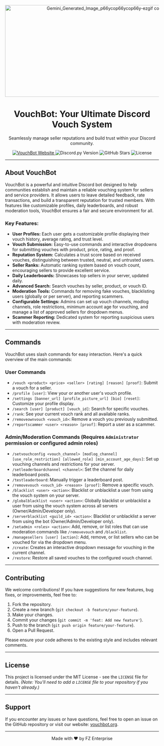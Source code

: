 <div align="center">
  <img width="832" height="300" alt="Gemini_Generated_Image_p66ycop66ycop66y-ezgif com-resize_1_-removebg-preview" src="https://github.com/user-attachments/assets/82793435-a0ee-4f6d-8c02-61d09757f9c0" />
  <h1>VouchBot: Your Ultimate Discord Vouch System</h1>
  <p>Seamlessly manage seller reputations and build trust within your Discord community.</p>
  <p>
    <a href="https://vouchbot.org" target="_blank">
      <img src="https://img.shields.io/badge/Website-VouchBot-blueviolet?style=for-the-badge&logo=netlify&logoColor=white" alt="VouchBot Website">
    </a>
    <img src="https://img.shields.io/badge/Discord.py-2.3.2-blue.svg?style=for-the-badge&logo=discord" alt="Discord.py Version">
    <img src="https://img.shields.io/github/stars/ASMRoyal/Vouch.?style=for-the-badge&color=gold" alt="GitHub Stars">
    <img src="https://img.shields.io/github/license/ASMRoyal/Vouch.?style=for-the-badge&color=lightgray" alt="License">
  </p>
</div>

---

## About VouchBot

VouchBot is a powerful and intuitive Discord bot designed to help communities establish and maintain a reliable vouching system for sellers and service providers. It allows users to leave detailed feedback, rate transactions, and build a transparent reputation for trusted members. With features like customizable profiles, daily leaderboards, and robust moderation tools, VouchBot ensures a fair and secure environment for all.

### Key Features:

* **User Profiles:** Each user gets a customizable profile displaying their vouch history, average rating, and trust level.
* **Vouch Submission:** Easy-to-use commands and interactive dropdowns for submitting vouches with product, price, rating, and proof.
* **Reputation System:** Calculates a trust score based on received vouches, distinguishing between trusted, neutral, and untrusted users.
* **Seller Ranks:** Automatic ranking system based on vouch count, encouraging sellers to provide excellent service.
* **Daily Leaderboards:** Showcases top sellers in your server, updated daily.
* **Advanced Search:** Search vouches by seller, product, or vouch ID.
* **Moderation Tools:** Commands for removing fake vouches, blacklisting users (globally or per server), and reporting scammers.
* **Configurable Settings:** Admins can set up vouch channels, modlog channels, role restrictions, minimum account age for vouching, and manage a list of approved sellers for dropdown menus.
* **Scammer Reporting:** Dedicated system for reporting suspicious users with moderation review.

---

## Commands

VouchBot uses slash commands for easy interaction. Here's a quick overview of the main commands:

### User Commands

* `/vouch <product> <price> <seller> [rating] [reason] [proof]`: Submit a vouch for a seller.
* `/profile [user]`: View your or another user's vouch profile.
* `/settings [banner_url] [profile_picture_url] [bio] [reset]`: Customize your profile display.
* `/search [user] [product] [vouch_id]`: Search for specific vouches.
* `/rank`: See your current vouch rank and all available ranks.
* `/removeownvouch <vouch_id>`: Remove a vouch you previously submitted.
* `/reportscammer <user> <reason> [proof]`: Report a user as a scammer.

### Admin/Moderation Commands (Requires `Administrator` permission or configured admin roles)

* `/setvouchconfig <vouch_channel> [modlog_channel] [use_role_restriction] [allowed_role] [min_account_age_days]`: Set up vouching channels and restrictions for your server.
* `/setleaderboardchannel <channel>`: Set the channel for daily leaderboard posts.
* `/testleaderboard`: Manually trigger a leaderboard post.
* `/removevouch <vouch_id> <reason> [proof]`: Remove a specific vouch.
* `/blacklist <user> <action>`: Blacklist or unblacklist a user from using the vouch system on your server.
* `/globalblacklist <user> <action>`: Globally blacklist or unblacklist a user from using the vouch system across all servers (Owner/Admin/Developer only).
* `/serverblacklist <guild_id> <action>`: Blacklist or unblacklist a server from using the bot (Owner/Admin/Developer only).
* `/setadmin <roles> <action>`: Add, remove, or list roles that can use moderation commands like `/removevouch` and `/blacklist`.
* `/managesellers [user] [action]`: Add, remove, or list sellers who can be vouched for via the dropdown menu.
* `/create`: Creates an interactive dropdown message for vouching in the current channel.
* `/restore`: Restore all saved vouches to the configured vouch channel.

---

## Contributing

We welcome contributions! If you have suggestions for new features, bug fixes, or improvements, feel free to:

1.  Fork the repository.
2.  Create a new branch (`git checkout -b feature/your-feature`).
3.  Make your changes.
4.  Commit your changes (`git commit -m 'feat: Add new feature'`).
5.  Push to the branch (`git push origin feature/your-feature`).
6.  Open a Pull Request.

Please ensure your code adheres to the existing style and includes relevant comments.

---

## License

This project is licensed under the MIT License - see the `LICENSE` file for details.
*(Note: You'll need to add a `LICENSE` file to your repository if you haven't already.)*

---

## Support

If you encounter any issues or have questions, feel free to open an issue on the GitHub repository or visit our website: [vouchbot.org](https://vouchbot.org).

---

<div align="center">
  <p>Made with ❤️ by FZ Enterprise</p>
</div>
